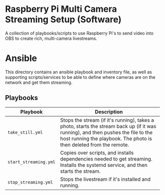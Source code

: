 # Raspberry Pi Multi Camera Streaming Setup (Software)

A collection of playbooks/scripts to use Raspberry Pi's to send video into OBS to create rich, 
multi-camera livestreams.

# Ansible

This directory contains an ansible playbook and inventory file, as well as supporting
scripts/services to be able to define where cameras are on the network and get them streaming.

## Playbooks

| **Playbook**          | **Description**                                                                                                                                                                                         |
|-----------------------|---------------------------------------------------------------------------------------------------------------------------------------------------------------------------------------------------------|
| `take_still.yml`      | Stops the stream (if it's running), takes a photo, starts the stream back up (if it was running), and then pushes the file to the host running the playbook. The photo is then deleted from the remote. |
| `start_streaming.yml` | Copies over scripts, and installs dependencies needed to get streaming. Installs the systemd service, and then starts the stream.                                                                       |
| `stop_streaming.yml`  | Stops the livestream if it's installed and running.                                                                                                                                                     |
